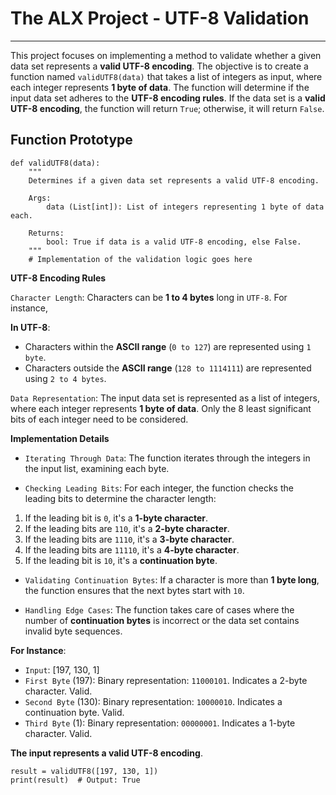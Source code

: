 # The ALX Project - UTF-8 Validation
-----------
This project focuses on implementing a method to validate whether 
a given data set represents a __valid UTF-8 encoding__. 
The objective is to create a function named `validUTF8(data)` 
that takes a list of integers as input, where each integer represents __1 byte of data__. 
The function will determine if the input data set adheres to the __UTF-8 encoding rules__. 
If the data set is a __valid UTF-8 encoding__, the function will return `True`; otherwise, it will return `False`.


## Function Prototype

```
def validUTF8(data):
    """
    Determines if a given data set represents a valid UTF-8 encoding.
    
    Args:
        data (List[int]): List of integers representing 1 byte of data each.
        
    Returns:
        bool: True if data is a valid UTF-8 encoding, else False.
    """
    # Implementation of the validation logic goes here
```

__UTF-8 Encoding Rules__

`Character Length`: Characters can be __1 to 4 bytes__ long in `UTF-8`. For instance,

__In UTF-8__:

- Characters within the __ASCII range__ (`0 to 127`) are represented using `1 byte`.
- Characters outside the __ASCII range__ (`128 to 1114111`) are represented using `2 to 4 bytes`.

`Data Representation`: The input data set is represented as a list of integers, 
where each integer represents __1 byte of data__. 
Only the 8 least significant bits of each integer need to be considered.

__Implementation Details__

- `Iterating Through Data`: The function iterates through the integers in the input list, examining each byte.

- `Checking Leading Bits`: For each integer, the function checks the leading bits to determine the character length:

1) If the leading bit is `0`, it's a __1-byte character__.
2) If the leading bits are `110`, it's a __2-byte character__.
3) If the leading bits are `1110`, it's a __3-byte character__.
4) If the leading bits are `11110`, it's a __4-byte character__.
5) If the leading bit is `10`, it's a __continuation byte__.

- `Validating Continuation Bytes`: If a character is more than __1 byte long__, the function ensures that the next bytes start with `10`.

- `Handling Edge Cases`: The function takes care of cases where the number of __continuation bytes__ 
is incorrect or the data set contains invalid byte sequences.

__For Instance__:

- `Input`: [197, 130, 1]
- `First Byte` (197): Binary representation: `11000101`. Indicates a 2-byte character. Valid.
- `Second Byte` (130): Binary representation: `10000010`. Indicates a continuation byte. Valid.
- `Third Byte` (1): Binary representation: `00000001`. Indicates a 1-byte character. Valid.

__The input represents a valid UTF-8 encoding__.

```
result = validUTF8([197, 130, 1])
print(result)  # Output: True

```

